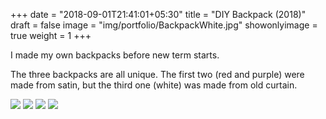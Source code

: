 +++
date = "2018-09-01T21:41:01+05:30"
title = "DIY Backpack (2018)"
draft = false
image = "img/portfolio/BackpackWhite.jpg"
showonlyimage = true
weight = 1
+++

I made my own backpacks before new term starts. 

<!--more-->

The three backpacks are all unique. The first two (red and purple) were made from satin, but the third one (white) was made from old curtain. 

![](/img/portfolio/BackpackRed.jpg)
![](/img/portfolio/BackpackPurple.jpg)
![](/img/portfolio/BackpackPurple2.jpg)
![](/img/portfolio/BackpackWhite.jpg)